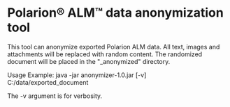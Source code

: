 # Polarion® ALM™ data anonymization tool

This tool can anonymize exported Polarion ALM data. All text, images and attachments will be replaced with random content.
The randomized document will be placed in the "<directory>_anonymized" directory.

Usage Example:
java -jar anonymizer-1.0.jar [-v] C:/data/exported_document

The -v argument is for verbosity.

